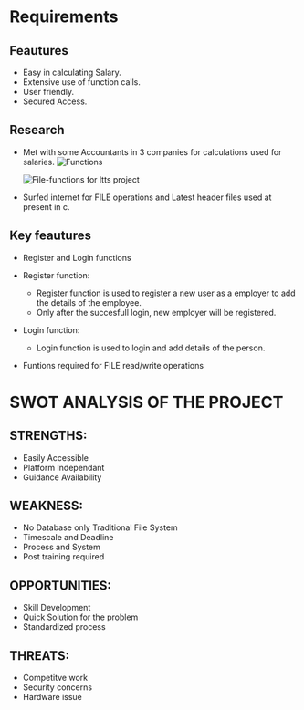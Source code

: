 # Requirements

##  Feautures
  * Easy in calculating Salary.
  * Extensive use of function calls.
  * User friendly.
  * Secured Access.

## Research
  * Met with some Accountants in 3 companies for calculations used for salaries.
  ![Functions](https://javacontrols.com/wp-content/uploads/2021/04/headerfile-1024x683.jpg)
  
      ![File-functions for ltts project](https://user-images.githubusercontent.com/86227942/160670091-bc3a2979-38a2-4008-b6fa-9df582dac766.jpg)
  * Surfed internet for FILE operations and Latest header files used at present in c.
##  Key feautures
  * Register and Login functions
  




* Register function:
  * Register function is used to register a new user as a employer to add the details of the employee.
  * Only after the succesfull login, new employer will be registered.
  
* Login function:
  * Login function is used to login and add details of the person.


  
* Funtions required for FILE read/write operations



# SWOT ANALYSIS OF THE PROJECT
 ## STRENGTHS:
   * Easily Accessible
   * Platform Independant
   * Guidance Availability
## WEAKNESS:
   * No Database only Traditional File System
   * Timescale and Deadline
   * Process and System
   * Post training required
## OPPORTUNITIES:
   * Skill Development
   * Quick Solution for the problem
   * Standardized process
## THREATS:
   * Competitve work
   * Security concerns
   * Hardware issue
